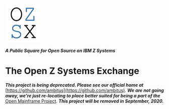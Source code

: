 [openzsx logo]: images/OZSX_logo.jpg "openzsx logo"

!["openzsx logo"][openzsx logo]

_**A Public Square for Open Source on IBM Z Systems**_

# The Open Z Systems Exchange
_**This project is being deprecated.  Please see our official home at**_
[https://github.com/ambitus](https://github.com/ambitus).
_**We are not going away, we're just re-locating to place better suited for
being a part of the**_ [Open Mainframe Project](https://www.openmainframeproject.org/).
_**This project will be removed in September, 2020.**_
